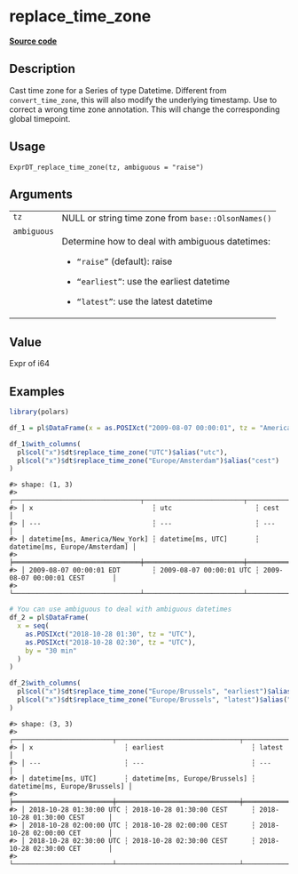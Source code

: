 

# replace_time_zone

[**Source code**](https://github.com/pola-rs/r-polars/tree/f1aede4d7d7f090c98651365a4120a8232503a4d/R/expr__datetime.R#L729)

## Description

Cast time zone for a Series of type Datetime. Different from
<code>convert_time_zone</code>, this will also modify the underlying
timestamp. Use to correct a wrong time zone annotation. This will change
the corresponding global timepoint.

## Usage

<pre><code class='language-R'>ExprDT_replace_time_zone(tz, ambiguous = "raise")
</code></pre>

## Arguments

<table>
<tr>
<td style="white-space: nowrap; font-family: monospace; vertical-align: top">
<code id="ExprDT_replace_time_zone_:_tz">tz</code>
</td>
<td>
NULL or string time zone from <code>base::OlsonNames()</code>
</td>
</tr>
<tr>
<td style="white-space: nowrap; font-family: monospace; vertical-align: top">
<code id="ExprDT_replace_time_zone_:_ambiguous">ambiguous</code>
</td>
<td>

Determine how to deal with ambiguous datetimes:

<ul>
<li>

<code>“raise”</code> (default): raise

</li>
<li>

<code>“earliest”</code>: use the earliest datetime

</li>
<li>

<code>“latest”</code>: use the latest datetime

</li>
</ul>
</td>
</tr>
</table>

## Value

Expr of i64

## Examples

``` r
library(polars)

df_1 = pl$DataFrame(x = as.POSIXct("2009-08-07 00:00:01", tz = "America/New_York"))

df_1$with_columns(
  pl$col("x")$dt$replace_time_zone("UTC")$alias("utc"),
  pl$col("x")$dt$replace_time_zone("Europe/Amsterdam")$alias("cest")
)
```

    #> shape: (1, 3)
    #> ┌────────────────────────────────┬─────────────────────────┬────────────────────────────────┐
    #> │ x                              ┆ utc                     ┆ cest                           │
    #> │ ---                            ┆ ---                     ┆ ---                            │
    #> │ datetime[ms, America/New_York] ┆ datetime[ms, UTC]       ┆ datetime[ms, Europe/Amsterdam] │
    #> ╞════════════════════════════════╪═════════════════════════╪════════════════════════════════╡
    #> │ 2009-08-07 00:00:01 EDT        ┆ 2009-08-07 00:00:01 UTC ┆ 2009-08-07 00:00:01 CEST       │
    #> └────────────────────────────────┴─────────────────────────┴────────────────────────────────┘

``` r
# You can use ambiguous to deal with ambiguous datetimes
df_2 = pl$DataFrame(
  x = seq(
    as.POSIXct("2018-10-28 01:30", tz = "UTC"),
    as.POSIXct("2018-10-28 02:30", tz = "UTC"),
    by = "30 min"
  )
)

df_2$with_columns(
  pl$col("x")$dt$replace_time_zone("Europe/Brussels", "earliest")$alias("earliest"),
  pl$col("x")$dt$replace_time_zone("Europe/Brussels", "latest")$alias("latest")
)
```

    #> shape: (3, 3)
    #> ┌─────────────────────────┬───────────────────────────────┬───────────────────────────────┐
    #> │ x                       ┆ earliest                      ┆ latest                        │
    #> │ ---                     ┆ ---                           ┆ ---                           │
    #> │ datetime[ms, UTC]       ┆ datetime[ms, Europe/Brussels] ┆ datetime[ms, Europe/Brussels] │
    #> ╞═════════════════════════╪═══════════════════════════════╪═══════════════════════════════╡
    #> │ 2018-10-28 01:30:00 UTC ┆ 2018-10-28 01:30:00 CEST      ┆ 2018-10-28 01:30:00 CEST      │
    #> │ 2018-10-28 02:00:00 UTC ┆ 2018-10-28 02:00:00 CEST      ┆ 2018-10-28 02:00:00 CET       │
    #> │ 2018-10-28 02:30:00 UTC ┆ 2018-10-28 02:30:00 CEST      ┆ 2018-10-28 02:30:00 CET       │
    #> └─────────────────────────┴───────────────────────────────┴───────────────────────────────┘

